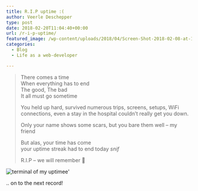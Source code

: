 ```yaml
---
title: R.I.P uptime :(
author: Veerle Deschepper
type: post
date: 2018-02-20T11:04:40+00:00
url: /r-i-p-uptime/
featured_image: /wp-content/uploads/2018/04/Screen-Shot-2018-02-08-at-12.04.49.png
categories:
  - Blog
  - Life as a web-developer

---
```



> There comes a time  
> When everything has to end  
> The good, The bad  
> It all must go sometime
> 
> You held up hard, survived numerous trips, screens, setups, WiFi connections, even a stay in the hospital couldn&#8217;t really get you down.
> 
> Only your name shows some scars, but you bare them well &#8211; my friend
> 
> But alas, your time has come  
> your uptime streak had to end today *_snif_*
> 
> R.I.P &#8211; we will remember 💐

![terminal of my uptimee'](/img/screenshot-uptime.png)

.. on to the next record!
